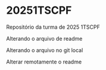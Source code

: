 # 20251TSCPF
Repositório da turma de 2025 1TSCPF

Alterando o arquivo de readme

Alterando o arquivo no git local

Alterar remotamente o readme 

